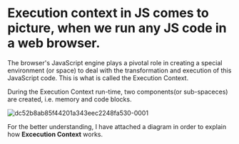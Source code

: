 # Execution context in JS comes to picture, when we run any JS code in a web browser.

The browser's JavaScript engine plays a pivotal role in creating a special environment (or space) to deal with the transformation and execution of this JavaScript code. 
This is what is called the Execution Context.

During the Execution Context run-time, two components(or sub-spaceces) are created, i.e. memory and code blocks.

![dc52b8ab85f44201a343eec2248fa530-0001](https://user-images.githubusercontent.com/71059909/156985845-3214f131-3d62-43de-95f2-1c8073943661.jpg)

For the better understanding, I have attached a diagram in order to explain how **Excecution Context** works. 



